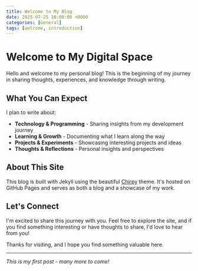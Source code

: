 ```yaml
---
title: Welcome to My Blog
date: 2025-07-25 10:00:00 +0000
categories: [General]
tags: [welcome, introduction]
---
```


# Welcome to My Digital Space

Hello and welcome to my personal blog! This is the beginning of my journey in sharing thoughts, experiences, and knowledge through writing.

## What You Can Expect

I plan to write about:

- **Technology & Programming** - Sharing insights from my development journey
- **Learning & Growth** - Documenting what I learn along the way
- **Projects & Experiments** - Showcasing interesting projects and ideas
- **Thoughts & Reflections** - Personal insights and perspectives

## About This Site

This blog is built with Jekyll using the beautiful [Chirpy](https://github.com/cotes2020/jekyll-theme-chirpy) theme. It's hosted on GitHub Pages and serves as both a blog and a showcase of my work.

## Let's Connect

I'm excited to share this journey with you. Feel free to explore the site, and if you find something interesting or have thoughts to share, I'd love to hear from you!

Thanks for visiting, and I hope you find something valuable here.

---

*This is my first post - many more to come!*
